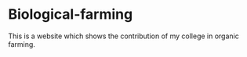 # Biological-farming
This is a website which shows the contribution of my college in organic farming.
